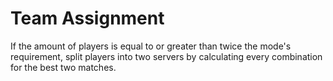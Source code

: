 # Team Assignment

If the amount of players is equal to or greater than twice the mode's requirement, split players into two servers by calculating every combination for the best two matches.
